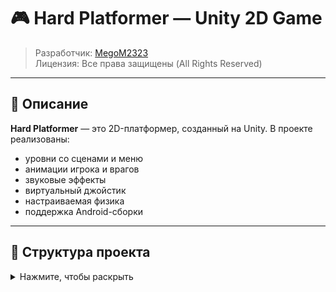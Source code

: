 # 🎮 Hard Platformer — Unity 2D Game

> Разработчик: [MegoM2323](https://github.com/MegoM2323)  
> Лицензия: Все права защищены (All Rights Reserved)

---

## 📌 Описание

**Hard Platformer** — это 2D-платформер, созданный на Unity. В проекте реализованы:

- уровни со сценами и меню
- анимации игрока и врагов
- звуковые эффекты
- виртуальный джойстик
- настраиваемая физика
- поддержка Android-сборки

---

## 📁 Структура проекта

<details>
<summary>Нажмите, чтобы раскрыть</summary>

```text
.
├── Assets/
│   ├── Animation/
│   ├── Audio/
│   ├── Editor/
│   ├── effect/
│   ├── Joystick Pack/
│   ├── Prefabs/
│   ├── Scenes/
│   ├── Scripts/
│   └── Texture/
├── ProjectSettings/
│   ├── *.asset
│   └── ProjectVersion.txt
├── Packages/
│   ├── manifest.json
│   └── packages-lock.json
├── obj/
├── .vs/
├── UserSettings/
├── .gitignore
├── LICENSE
├── README.md
├── SnafyKey.keystore  ← 🔒 не публикуется
└── HardPlatformer.sln
```
